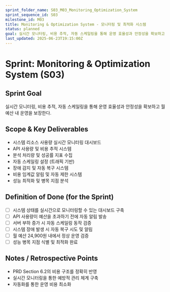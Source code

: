 ```yaml
---
sprint_folder_name: S03_M03_Monitoring_Optimization_System
sprint_sequence_id: S03
milestone_id: M03
title: Monitoring & Optimization System - 모니터링 및 최적화 시스템
status: planned
goal: 실시간 모니터링, 비용 추적, 자동 스케일링을 통해 운영 효율성과 안정성을 확보하고 월 예산 내 운영을 보장한다.
last_updated: 2025-06-23T19:15:00Z
---
```


# Sprint: Monitoring & Optimization System (S03)

## Sprint Goal
실시간 모니터링, 비용 추적, 자동 스케일링을 통해 운영 효율성과 안정성을 확보하고 월 예산 내 운영을 보장한다.

## Scope & Key Deliverables
- 시스템 리소스 사용량 실시간 모니터링 대시보드
- API 사용량 및 비용 추적 시스템
- 분석 처리량 및 성공률 지표 수집
- 자동 스케일링 설정 (트래픽 기반)
- 장애 감지 및 자동 복구 시스템
- 비용 임계값 알림 및 자동 제한 시스템
- 성능 최적화 및 병목 지점 분석

## Definition of Done (for the Sprint)
- [ ] 시스템 상태를 실시간으로 모니터링할 수 있는 대시보드 구축
- [ ] API 사용량이 예산을 초과하기 전에 자동 알림 발송
- [ ] 서버 부하 증가 시 자동 스케일링 동작 검증
- [ ] 시스템 장애 발생 시 자동 복구 시도 및 알림
- [ ] 월 예산 24,900원 내에서 정상 운영 검증
- [ ] 성능 병목 지점 식별 및 최적화 완료

## Notes / Retrospective Points
- PRD Section 6.2의 비용 구조를 정확히 반영
- 실시간 모니터링을 통한 예방적 관리 체계 구축
- 자동화를 통한 운영 비용 최소화